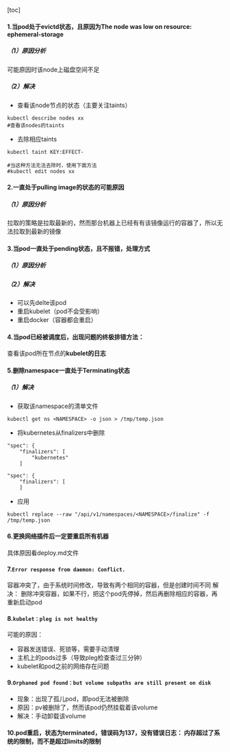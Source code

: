 [toc]

#### 1.当pod处于evictd状态，且原因为The node was low on resource: ephemeral-storage

##### （1）原因分析
可能原因时该node上磁盘空间不足

##### （2）解决

* 查看该node节点的状态（主要关注taints）
```shell
kubectl describe nodes xx
#查看该nodes的taints
```

* 去除相应taints
```shell
kubectl taint KEY:EFFECT-

#当这种方法无法去除时，使用下面方法
#kubectl edit nodes xx
```

#### 2.一直处于pulling image的状态的可能原因

##### （1）原因分析
拉取的策略是拉取最新的，然而那台机器上已经有有该镜像运行的容器了，所以无法拉取到最新的镜像


#### 3.当pod一直处于pending状态，且不报错，处理方式

##### （1）原因分析

##### （2）解决
* 可以先delte该pod
* 重启kubelet（pod不会受影响）
* 重启docker（容器都会重启）

#### 4.当pod已经被调度后，出现问题的终极排错方法：

查看该pod所在节点的**kubelet的日志**

#### 5.删除namespace一直处于Terminating状态

##### （1）解决
* 获取该namespace的清单文件
```shell
kubectl get ns <NAMESPACE> -o json > /tmp/temp.json
```
* 将kubernetes从finalizers中删除
```
"spec": {
    "finalizers": [
        "kubernetes"
    ]
```

```
"spec": {
    "finalizers": [
    ]
```

* 应用
```shell
kubectl replace --raw "/api/v1/namespaces/<NAMESPACE>/finalize" -f /tmp/temp.json
```

#### 6.更换网络插件后一定要重启所有机器
具体原因看deploy.md文件


#### 7.`Error response from daemon: Conflict.`
容器冲突了，由于系统时间修改，导致有两个相同的容器，但是创建时间不同
解决：
删除冲突容器，如果不行，把这个pod先停掉，然后再删除相应的容器，再重新启动pod



#### 8.`kubelet：pleg is not healthy`
可能的原因：
* 容器发送错误、死锁等，需要手动清理
* 主机上的pods过多（导致pleg检查查过三分钟）
* kubelet和pod之前的网络存在问题


#### 9.`Orphaned pod found：but volume subpaths are still present on disk`
* 现象：出现了孤儿pod，即pod无法被删除
* 原因：pv被删除了，然而该pod仍然挂载着该volume
* 解决：手动卸载该volume

#### 10.pod重启，状态为terminated，错误码为137，没有错误日志： 内存超过了系统的限制，而不是超过limits的限制
